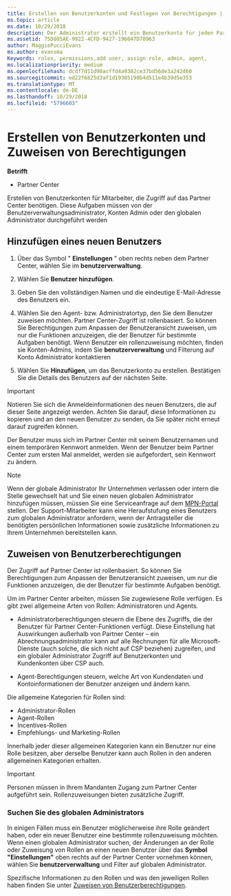 ```yaml
---
title: Erstellen von Benutzerkonten und Festlegen von Berechtigungen | Partner Center
ms.topic: article
ms.date: 10/29/2018
description: Der Administrator erstellt ein Benutzerkonto für jeden Partnermitarbeiter, der Zugriff auf Partner Center benötigt.
ms.assetid: 75D805AE-9922-4CFD-9427-196047D70963
author: MaggiePucciEvans
ms.author: evansma
Keywords: roles, permissions,add user, assign role, admin, agent,
ms.localizationpriority: medium
ms.openlocfilehash: dcdf7d11d90acffd4a9302ce37bd56de3a242d60
ms.sourcegitcommit: ed22f6825d3af1d19385198b4d511e4b39d5e353
ms.translationtype: MT
ms.contentlocale: de-DE
ms.lasthandoff: 10/29/2018
ms.locfileid: "5796603"
---
```

# <a name="create-user-accounts-and-assign-permissions"></a>Erstellen von Benutzerkonten und Zuweisen von Berechtigungen

**Betrifft**

-  Partner Center

Erstellen von Benutzerkonten für Mitarbeiter, die Zugriff auf das Partner Center benötigen. Diese Aufgaben müssen von der Benutzerverwaltungsadministrator, Konten Admin oder den globalen Administrator durchgeführt werden 


## <a name="add-a-new-user"></a>Hinzufügen eines neuen Benutzers

1. Über das Symbol " **Einstellungen** " oben rechts neben dem Partner Center, wählen Sie im **benutzerverwaltung**.

2.  Wählen Sie **Benutzer hinzufügen**.

3.  Geben Sie den vollständigen Namen und die eindeutige E-Mail-Adresse des Benutzers ein.

4.  Wählen Sie den Agent- bzw. Administratortyp, den Sie dem Benutzer zuweisen möchten. Partner Center-Zugriff ist rollenbasiert. So können Sie Berechtigungen zum Anpassen der Benutzeransicht zuweisen, um nur die Funktionen anzuzeigen, die der Benutzer für bestimmte Aufgaben benötigt.  Wenn Benutzer ein rollenzuweisung möchten, finden sie Konten-Admins, indem Sie **benutzerverwaltung** und Filterung auf Konto Administrator kontaktieren

5.  Wählen Sie **Hinzufügen**, um das Benutzerkonto zu erstellen. Bestätigen Sie die Details des Benutzers auf der nächsten Seite.

> [!IMPORTANT]  
> Notieren Sie sich die Anmeldeinformationen des neuen Benutzers, die auf dieser Seite angezeigt werden. Achten Sie darauf, diese Informationen zu kopieren und an den neuen Benutzer zu senden, da Sie später nicht erneut darauf zugreifen können. 

Der Benutzer muss sich im Partner Center mit seinem Benutzernamen und einem temporären Kennwort anmelden. Wenn der Benutzer beim Partner Center zum ersten Mal anmeldet, werden sie aufgefordert, sein Kennwort zu ändern. 

> [!NOTE]  
>  Wenn der globale Administrator Ihr Unternehmen verlassen oder intern die Stelle gewechselt hat und Sie einen neuen globalen Administrator hinzufügen müssen, müssen Sie eine Serviceanfrage auf dem [MPN-Portal](https://partner.microsoft.com/support) stellen. Der Support-Mitarbeiter kann eine Heraufstufung eines Benutzers zum globalen Administrator anfordern, wenn der Antragsteller die benötigten persönlichen Informationen sowie zusätzliche Informationen zu Ihrem Unternehmen bereitstellen kann.

## <a name="assign-user-permissions"></a>Zuweisen von Benutzerberechtigungen

Der Zugriff auf Partner Center ist rollenbasiert. So können Sie Berechtigungen zum Anpassen der Benutzeransicht zuweisen, um nur die Funktionen anzuzeigen, die der Benutzer für bestimmte Aufgaben benötigt. 

Um im Partner Center arbeiten, müssen Sie zugewiesene Rolle verfügen.  Es gibt zwei allgemeine Arten von Rollen: Administratoren und Agents.

- Administratorberechtigungen steuern die Ebene des Zugriffs, die der Benutzer für Partner Center-Funktionen verfügt. Diese Einstellung hat Auswirkungen außerhalb von Partner Center – ein Abrechnungsadministrator kann auf alle Rechnungen für alle Microsoft-Dienste (auch solche, die sich nicht auf CSP beziehen) zugreifen, und ein globaler Administrator Zugriff auf Benutzerkonten und Kundenkonten über CSP auch.

- Agent-Berechtigungen steuern, welche Art von Kundendaten und Kontoinformationen der Benutzer anzeigen und ändern kann.
    
Die allgemeine Kategorien für Rollen sind: 
- Administrator-Rollen
- Agent-Rollen
- Incentives-Rollen
- Empfehlungs- und Marketing-Rollen


Innerhalb jeder dieser allgemeinen Kategorien kann ein Benutzer nur eine Rolle besitzen, aber derselbe Benutzer kann auch Rollen in den anderen allgemeinen Kategorien erhalten. 

>[!Important]
>Personen müssen in Ihrem Mandanten Zugang zum Partner Center aufgeführt sein. Rollenzuweisungen bieten zusätzliche Zugriff.


### <a name="find-your-global-admin"></a>Suchen Sie des globalen Administrators

In einigen Fällen muss ein Benutzer möglicherweise ihre Rolle geändert haben, oder ein neuer Benutzer eine bestimmte rollenzuweisung möchten.  
Wenn einen globalen Administrator suchen, der Änderungen an der Rolle oder Zuweisung von Rollen an einen neuen Benutzer über das **Symbol "Einstellungen"** oben rechts auf der Partner Center vornehmen können, wählen Sie **benutzerverwaltung** und Filter auf globalen Administrator. 

Spezifische Informationen zu den Rollen und was den jeweiligen Rollen haben finden Sie unter [Zuweisen von Benutzerberechtigungen](permissions-overview.md).





